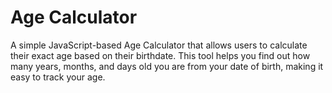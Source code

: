 # Age Calculator
A simple JavaScript-based Age Calculator that allows users to calculate their exact age based on their birthdate. This tool helps you find out how many years, months, and days old you are from your date of birth, making it easy to track your age.
